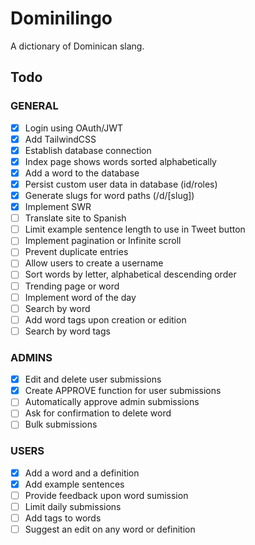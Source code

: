 # Dominilingo

A dictionary of Dominican slang.

## Todo

### GENERAL

- [x] Login using OAuth/JWT
- [x] Add TailwindCSS
- [x] Establish database connection
- [x] Index page shows words sorted alphabetically
- [x] Add a word to the database
- [x] Persist custom user data in database (id/roles)
- [x] Generate slugs for word paths (/d/[slug])
- [x] Implement SWR
- [ ] Translate site to Spanish
- [ ] Limit example sentence length to use in Tweet button
- [ ] Implement pagination or Infinite scroll
- [ ] Prevent duplicate entries
- [ ] Allow users to create a username
- [ ] Sort words by letter, alphabetical descending order
- [ ] Trending page or word
- [ ] Implement word of the day
- [ ] Search by word
- [ ] Add word tags upon creation or edition
- [ ] Search by word tags

### ADMINS

- [x] Edit and delete user submissions
- [x] Create APPROVE function for user submissions
- [ ] Automatically approve admin submissions
- [ ] Ask for confirmation to delete word
- [ ] Bulk submissions

### USERS

- [x] Add a word and a definition
- [x] Add example sentences
- [ ] Provide feedback upon word sumission
- [ ] Limit daily submissions
- [ ] Add tags to words
- [ ] Suggest an edit on any word or definition
